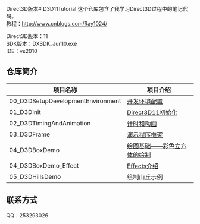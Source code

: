 Direct3D版本# D3D11Tutorial
这个仓库包含了我学习Direct3D过程中的笔记代码。</br>
教程：http://www.cnblogs.com/Ray1024/</br>

Direct3D版本：11</br>
SDK版本：DXSDK_Jun10.exe</br>
IDE：vs2010</br>


## 仓库简介

|项目名称|项目介绍|
| ----|----|
| 00_D3DSetupDevelopmentEnvironment|[开发环境配置](http://www.cnblogs.com/Ray1024/p/6048842.html)|
| 01_D3DInit|[Direct3D11初始化](http://www.cnblogs.com/Ray1024/p/6084609.html)|
| 02_D3DTimingAndAnimation|[计时和动画](http://www.cnblogs.com/Ray1024/p/6085853.html)|
| 03_D3DFrame|[演示程序框架](http://www.cnblogs.com/Ray1024/p/6087921.html)|
| 04_D3DBoxDemo|[绘图基础——彩色立方体的绘制](http://www.cnblogs.com/Ray1024/p/6093773.html)|
| 04_D3DBoxDemo_Effect|[Effects介绍](http://www.cnblogs.com/Ray1024/p/6101284.html)|
| 05_D3DHillsDemo|绘制山丘示例|

## 联系方式
QQ：253293026
